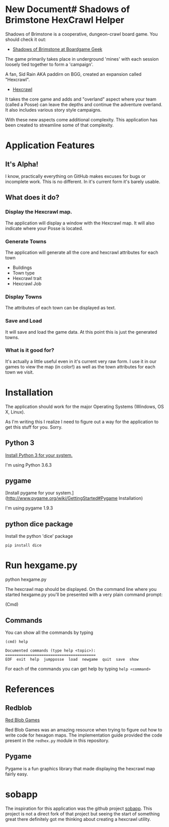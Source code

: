 # New Document# Shadows of Brimstone HexCrawl Helper



Shadows of Brimstone is a cooperative, dungeon-crawl board game. You should check it out:

* [Shadows of Brimstone at Boardgame Geek]( https://boardgamegeek.com/boardgame/146791/shadows-brimstone-city-ancients)

The game primarily takes place in underground 'mines' with each session loosely tied together to form a 'campaign'.

A fan, Sid Rain AKA paddirn on BGG, created an expansion called "Hexcrawl".

* [Hexcrawl](https://boardgamegeek.com/thread/1239257/shadows-brimstone-hexcrawl)

It takes the core game and adds and "overland" aspect where your team (called a Posse) can leave the depths and continue the adventure overland. It also includes various story style campaigns.

With these new aspects come additional complexity. This application has been created to streamline some of that complexity.


# Application Features

## It's Alpha!
I know, practically everything on GitHub makes excuses for bugs or incomplete work. This is no different. In it's current form it's barely usable.

## What does it do?
### Display the Hexcrawl map.
The application will display a window with the Hexcrawl map. It will also indicate where your Posse is located.

### Generate Towns
The application will generate all the core and hexcrawl attributes for each town
* Buildings
* Town type
* Hexcrawl trait
* Hexcrawl Job

### Display Towns
The attributes of each town can be displayed as text.

### Save and Load
It will save and load the game data. At this point this is just the generated towns.

### What is it good for?
It's actually a little useful even in it's current very raw form. I use it in our games to view the map (in color!) as well as the town attributes for each town we visit.

# Installation
The application should work for the major Operating Systems (Windows, OS X, Linux).

As I'm writing this I realize I need to figure out a way for the application to get this stuff for you. Sorry.

## Python 3
[Install Python 3 for your system.](https://www.python.org/downloads/)

I'm using Python 3.6.3

## pygame
[Install pygame for your system.](http://www.pygame.org/wiki/GettingStarted#Pygame Installation)

I'm using pygame 1.9.3

## python dice package
Install the python 'dice' package

`pip install dice`

# Run hexgame.py

python hexgame.py

The hexcrawl map should be displayed.
On the command line where you started hexgame.py you'll be presented with a very plain command prompt:

(Cmd)

## Commands
You can show all the commands by typing

``` 
(cmd) help

Documented commands (type help <topic>):
========================================
EOF  exit  help  jumpposse  load  newgame  quit  save  show
```

For each of the commands you can get help by typing `help <command>`


# References

## Redblob
[Red Blob Games](https://www.redblobgames.com/)

Red Blob Games was an amazing resource when trying to figure out how to write code for hexagon maps. The implementation guide provided the code present in the `redhex.py` module in this repository.

## Pygame
Pygame is a fun graphics library that made displaying the hexcrawl map fairly easy.

# sobapp
The inspiration for this application was the github project [sobapp](https://github.com/rbhaddon/sobapp). This project is not a direct fork of that project but seeing the start of something great there definitely got me thinking about creating a hexcrawl utility.
